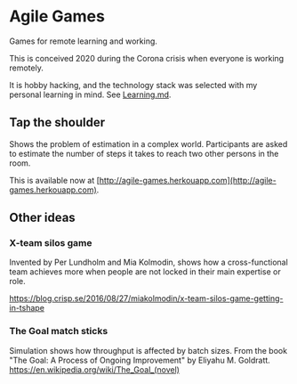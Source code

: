 # Agile Games
Games for remote learning and working.

This is conceived 2020 during the Corona crisis when everyone is working remotely.

It is hobby hacking, and the technology stack was selected with my personal
learning in mind. See [Learning.md](Learning.md).

## Tap the shoulder
Shows the problem of estimation in a complex world. Participants are asked to 
estimate the number of steps it takes to reach two other persons in the room.

This is available now at
 [http://agile-games.herkouapp.com](http://agile-games.herkouapp.com).

## Other ideas

### X-team silos game
Invented by Per Lundholm and Mia Kolmodin, shows how a cross-functional team achieves
more when people are not locked in their main expertise or role.

https://blog.crisp.se/2016/08/27/miakolmodin/x-team-silos-game-getting-in-tshape

### The Goal match sticks

Simulation shows how throughput is affected by batch sizes. From the book 
"The Goal: A Process of Ongoing Improvement" by Eliyahu M. Goldratt.
https://en.wikipedia.org/wiki/The_Goal_(novel)